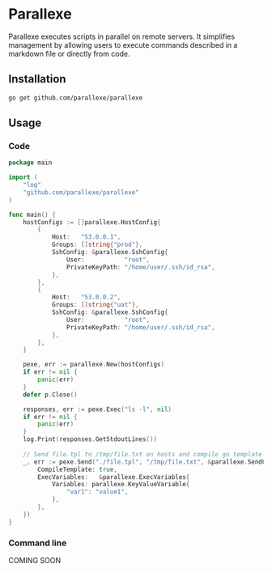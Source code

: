 # Parallexe


Parallexe executes scripts in parallel on remote servers. It simplifies management by allowing users to execute commands described in a markdown file or directly from code.

## Installation

```bash
go get github.com/parallexe/parallexe
```

## Usage

### Code

```go
package main

import (
    "log"
    "github.com/parallexe/parallexe"
)

func main() {
	hostConfigs := []parallexe.HostConfig{
		{
			Host:   "53.0.0.1",
			Groups: []string{"prod"},
			SshConfig: &parallexe.SshConfig{
				User:           "root",
				PrivateKeyPath: "/home/user/.ssh/id_rsa",
			},
		},
		{
			Host:   "53.0.0.2",
			Groups: []string{"uat"},
			SshConfig: &parallexe.SshConfig{
				User:           "root",
				PrivateKeyPath: "/home/user/.ssh/id_rsa",
			},
		},
	}

	pexe, err := parallexe.New(hostConfigs)
	if err != nil {
		panic(err)
	}
	defer p.Close()

	responses, err := pexe.Exec("ls -l", nil)
	if err != nil {
		panic(err)
	}
	log.Print(responses.GetStdoutLines())
	
	// Send file.tpl to /tmp/file.txt on hosts and compile go template
	_, err := pexe.Send("./file.tpl", "/tmp/file.txt", &parallexe.SendConfig{
		CompileTemplate: true,
		ExecVariables:   &parallexe.ExecVariables{
			Variables: parallexe.KeyValueVariable{
				"var1": "value1",
			},
		},
	})
}
```

### Command line

COMING SOON